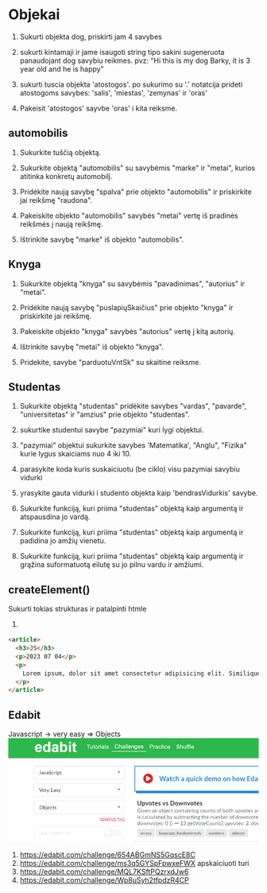 # Objekai

1. Sukurti objekta dog, priskirti jam 4 savybes

2. sukurti kintamaji ir jame isaugoti string tipo sakini sugeneruota panaudojant dog savybiu reikmes. pvz: "Hi this is my dog Barky, it is 3 year old and he is happy"

3. sukurti tuscia objekta 'atostogos'. po sukurimo su '.' notatcija prideti atostogoms savybes: 'salis', 'miestas', 'zemynas' ir 'oras'

4. Pakeisit 'atostogos' sayvbe 'oras' i kita reiksme.

## automobilis

1. Sukurkite tuščią objektą.

2. Sukurkite objektą "automobilis" su savybėmis "marke" ir "metai", kurios atitinka konkretų automobilį.

3. Pridėkite naują savybę "spalva" prie objekto "automobilis" ir priskirkite jai reikšmę "raudona".

4. Pakeiskite objekto "automobilis" savybės "metai" vertę iš pradinės reikšmės į naują reikšmę.

5. Ištrinkite savybę "marke" iš objekto "automobilis".

## Knyga

1. Sukurkite objektą "knyga" su savybėmis "pavadinimas", "autorius" ir "metai".

2. Pridėkite naują savybę "puslapiųSkaičius" prie objekto "knyga" ir priskirkite jai reikšmę.

3. Pakeiskite objekto "knyga" savybės "autorius" vertę į kitą autorių.

4. Ištrinkite savybę "metai" iš objekto "knyga".

5. Pridekite, savybe "parduotuVntSk" su skaitine reiksme.

## Studentas

1. Sukurkite objektą "studentas" pridėkite savybes "vardas", "pavarde", "universitetas" ir "amzius" prie objekto "studentas".

2. sukurtike studentui savybe "pazymiai" kuri lygi objektui.

3. "pazymiai" objektui sukurkite savybes 'Matematika', "Anglu", "Fizika" kurie lygus skaiciams nuo 4 iki 10.

4. parasykite koda kuris suskaiciuotu (be ciklo) visu pazymiai savybiu vidurki

5. yrasykite gauta vidurki i studento objekta kaip 'bendrasVidurkis' savybe.

6. Sukurkite funkciją, kuri priima "studentas" objektą kaip argumentą ir atspausdina jo vardą.

7. Sukurkite funkciją, kuri priima "studentas" objektą kaip argumentą ir padidina jo amžių vienetu.

8. Sukurkite funkciją, kuri priima "studentas" objektą kaip argumentą ir grąžina suformatuotą eilutę su jo pilnu vardu ir amžiumi.

## createElement()

Sukurti tokias strukturas ir patalpinti htmle

1.

```html
<article>
  <h3>JS</h3>
  <p>2023 07 04</p>
  <p>
    Lorem ipsum, dolor sit amet consectetur adipisicing elit. Similique, vel?
  </p>
</article>
```

## Edabit

Javascript -> very easy => Objects
![](assets/2023-07-04-13-26-40.png)

1. https://edabit.com/challenge/654ABGmNS5GqscE8C
2. https://edabit.com/challenge/ms3q5GYSpFpwxeFWX apskaiciuoti turi
3. https://edabit.com/challenge/MQL7KSftPQzrxdJw6
4. https://edabit.com/challenge/Wp8uSyh2tfpdzR4CP
